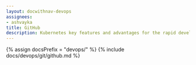 ```yaml
---
layout: docwithnav-devops
assignees:
- ashvayka
title: GitHub
description: Kubernetes key features and advantages for the rapid development of IoT projects and applications.
---
```


{% assign docsPrefix = "devops/" %}
{% include docs/devops/git/github.md %}

